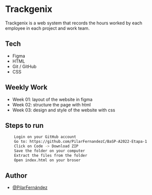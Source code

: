 # Trackgenix
Trackgenix is ​​a web system that records the hours worked by each employee in each project and work team. 
## Tech 
- Figma
- HTML
- Git / GitHub
- CSS
## Weekly Work
- Week 01: layout of the website in figma
- Week 02: structure the page with html
- Week 03: design and style of the website with css
## Steps to run
```bash
    Login on your GitHub account
    Go to: https://github.com/PilarFernandezC/BaSP-A2022-Etapa-1
    Click on Code -> Download ZIP
    Save the folder on your computer 
    Extract the files from the folder 
    Open index.html on your broser 
```
## Author
- [@PilarFernández](https://www.github.com/PilarFernandezC)
